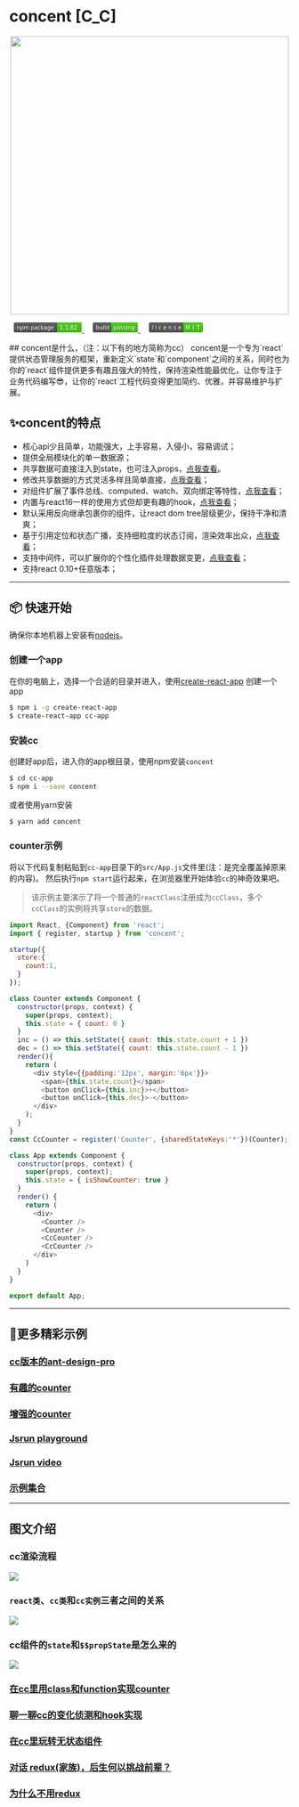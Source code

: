 # concent [C_C]
<p align="center">
  <a href="#">
    <img width="500" src="https://raw.githubusercontent.com/fantasticsoul/static/master/img/cc/banner.png">
  </a>
</p>

<p>
<a href='https://www.npmjs.com/package/concent' style='margin: 0 0.5rem;'>
<img src='data:image/svg+xml;base64,PHN2ZyBjb250ZW50U2NyaXB0VHlwZT0idGV4dC9lY21hc2NyaXB0IiB3aWR0aD0iMTM2IgogICAg%0D%0AIHhtbG5zOnhsaW5rPSJodHRwOi8vd3d3LnczLm9yZy8xOTk5L3hsaW5rIiB6b29tQW5kUGFuPSJt%0D%0AYWduaWZ5IgogICAgIGNvbnRlbnRTdHlsZVR5cGU9InRleHQvY3NzIiBoZWlnaHQ9IjIwIiBwcmVz%0D%0AZXJ2ZUFzcGVjdFJhdGlvPSJ4TWlkWU1pZCBtZWV0IgogICAgIHhtbG5zPSJodHRwOi8vd3d3Lncz%0D%0ALm9yZy8yMDAwL3N2ZyIgdmVyc2lvbj0iMS4wIj4KCgogICAgPGxpbmVhckdyYWRpZW50IHhtbG5z%0D%0AOnhsaW5rPSJodHRwOi8vd3d3LnczLm9yZy8xOTk5L3hsaW5rIiB4Mj0iMCIgeTI9IjEwMCUiCiAg%0D%0AICAgICAgICAgICAgICAgICAgeGxpbms6dHlwZT0ic2ltcGxlIiB4bGluazphY3R1YXRlPSJvbkxv%0D%0AYWQiIGlkPSJhIgogICAgICAgICAgICAgICAgICAgIHhsaW5rOnNob3c9Im90aGVyIj4KICAgICAg%0D%0AICA8c3RvcCBzdG9wLW9wYWNpdHk9Ii4xIiBzdG9wLWNvbG9yPSIjYmJiIiBvZmZzZXQ9IjAiLz4K%0D%0AICAgICAgICA8c3RvcCBzdG9wLW9wYWNpdHk9Ii4xIiBvZmZzZXQ9IjEiLz4KICAgIDwvbGluZWFy%0D%0AR3JhZGllbnQ+CgogICAgPHJlY3Qgcng9IjMiIGZpbGw9IiM1NTUiIHdpZHRoPSIxMzYiIGhlaWdo%0D%0AdD0iMjAiIGNsYXNzPSJzV2lkdGgiLz4KICAgIDxyZWN0IHJ4PSIzIiBmaWxsPSIjNGMxIiB3aWR0%0D%0AaD0iNDkiIHg9Ijg3IiBoZWlnaHQ9IjIwIiBjbGFzcz0idldpZHRoIHRNb3ZlIi8+CiAgICA8cmVj%0D%0AdCBmaWxsPSIjNGMxIiB4PSI4NyIgd2lkdGg9IjEzIiBoZWlnaHQ9IjIwIiBjbGFzcz0idE1vdmUi%0D%0ALz4KICAgIDxyZWN0IHJ4PSIzIiBmaWxsPSJ1cmwoI2EpIiB3aWR0aD0iMTM2IiBoZWlnaHQ9IjIw%0D%0AIiBjbGFzcz0ic1dpZHRoIi8+CgogICAgPGcgZm9udC1zaXplPSIxMSIgZm9udC1mYW1pbHk9IkRl%0D%0AamFWdSBTYW5zLFZlcmRhbmEsR2VuZXZhLHNhbnMtc2VyaWYiCiAgICAgICBmaWxsPSIjZmZmIj4K%0D%0AICAgICAgICA8dGV4dCB4PSI2IiBmaWxsPSIjMDEwMTAxIiBmaWxsLW9wYWNpdHk9Ii4zIiB5PSIx%0D%0ANSI+CiAgICAgICAgICAgIG5wbSBwYWNrYWdlCiAgICAgICAgPC90ZXh0PgogICAgICAgIDx0ZXh0%0D%0AIHg9IjYiIGlkPSJ0VGV4dCIgeT0iMTQiPgogICAgICAgICAgICBucG0gcGFja2FnZQogICAgICAg%0D%0AIDwvdGV4dD4KICAgICAgICA8dGV4dCBmaWxsPSIjMDEwMTAxIiB4PSI5MiIgZmlsbC1vcGFjaXR5%0D%0APSIuMyIgeT0iMTUiIGNsYXNzPSJ0TW92ZSI+CiAgICAgICAgICAgIDEuMS44MgogICAgICAgIDwv%0D%0AdGV4dD4KICAgICAgICA8dGV4dCB4PSI5MiIgaWQ9InZUZXh0IiB5PSIxNCIgY2xhc3M9InRNb3Zl%0D%0AIj4KICAgICAgICAgICAgMS4xLjgyCiAgICAgICAgPC90ZXh0PgogICAgPC9nPgo8L3N2Zz4=' alt='npm version' height='18'/>
</a>

<a href='#' style='margin: 0 0.5rem;'>
  <img src='data:image/svg+xml;base64,PHN2ZyB4bWxucz0iaHR0cDovL3d3dy53My5vcmcvMjAwMC9zdmciIHdpZHRoPSI5MCIgaGVpZ2h0
PSIyMCI+PGxpbmVhckdyYWRpZW50IGlkPSJhIiB4Mj0iMCIgeTI9IjEwMCUiPjxzdG9wIG9mZnNl
dD0iMCIgc3RvcC1jb2xvcj0iI2JiYiIgc3RvcC1vcGFjaXR5PSIuMSIvPjxzdG9wIG9mZnNldD0i
MSIgc3RvcC1vcGFjaXR5PSIuMSIvPjwvbGluZWFyR3JhZGllbnQ+PHJlY3Qgcng9IjMiIHdpZHRo
PSI5MCIgaGVpZ2h0PSIyMCIgZmlsbD0iIzU1NSIvPjxyZWN0IHJ4PSIzIiB4PSIzNyIgd2lkdGg9
IjUzIiBoZWlnaHQ9IjIwIiBmaWxsPSIjNGMxIi8+PHBhdGggZmlsbD0iIzRjMSIgZD0iTTM3IDBo
NHYyMGgtNHoiLz48cmVjdCByeD0iMyIgd2lkdGg9IjkwIiBoZWlnaHQ9IjIwIiBmaWxsPSJ1cmwo
I2EpIi8+PGcgZmlsbD0iI2ZmZiIgdGV4dC1hbmNob3I9Im1pZGRsZSIgZm9udC1mYW1pbHk9IkRl
amFWdSBTYW5zLFZlcmRhbmEsR2VuZXZhLHNhbnMtc2VyaWYiIGZvbnQtc2l6ZT0iMTEiPjx0ZXh0
IHg9IjE5LjUiIHk9IjE1IiBmaWxsPSIjMDEwMTAxIiBmaWxsLW9wYWNpdHk9Ii4zIj5idWlsZDwv
dGV4dD48dGV4dCB4PSIxOS41IiB5PSIxNCI+YnVpbGQ8L3RleHQ+PHRleHQgeD0iNjIuNSIgeT0i
MTUiIGZpbGw9IiMwMTAxMDEiIGZpbGwtb3BhY2l0eT0iLjMiPnBhc3Npbmc8L3RleHQ+PHRleHQg
eD0iNjIuNSIgeT0iMTQiPnBhc3Npbmc8L3RleHQ+PC9nPjwvc3ZnPg==' alt='build:passing' height='18'>
</a>

<a href='#' style='margin: 0 0.5rem;'>
<img src='data:image/svg+xml;base64,PHN2ZyB4bWxucz0iaHR0cDovL3d3dy53My5vcmcvMjAwMC9zdmciIHhtbG5zOnhsaW5rPSJodHRw%0D%0AOi8vd3d3LnczLm9yZy8xOTk5L3hsaW5rIiB3aWR0aD0iMTA4IiBoZWlnaHQ9IjIwIj48bGluZWFy%0D%0AR3JhZGllbnQgaWQ9ImIiIHgyPSIwIiB5Mj0iMTAwJSI+PHN0b3Agb2Zmc2V0PSIwIiBzdG9wLWNv%0D%0AbG9yPSIjYmJiIiBzdG9wLW9wYWNpdHk9Ii4xIi8+PHN0b3Agb2Zmc2V0PSIxIiBzdG9wLW9wYWNp%0D%0AdHk9Ii4xIi8+PC9saW5lYXJHcmFkaWVudD48Y2xpcFBhdGggaWQ9ImEiPjxyZWN0IHdpZHRoPSIx%0D%0AMDgiIGhlaWdodD0iMjAiIHJ4PSIzIiBmaWxsPSIjZmZmIi8+PC9jbGlwUGF0aD48ZyBjbGlwLXBh%0D%0AdGg9InVybCgjYSkiPjxwYXRoIGZpbGw9IiM1NTUiIGQ9Ik0wIDBoNjl2MjBIMHoiLz48cGF0aCBm%0D%0AaWxsPSIjNGMxIiBkPSJNNjkgMGgzOXYyMEg2OXoiLz48cGF0aCBmaWxsPSJ1cmwoI2IpIiBkPSJN%0D%0AMCAwaDEwOHYyMEgweiIvPjwvZz48ZyBmaWxsPSIjZmZmIiB0ZXh0LWFuY2hvcj0ibWlkZGxlIiBm%0D%0Ab250LWZhbWlseT0iRGVqYVZ1IFNhbnMsVmVyZGFuYSxHZW5ldmEsc2Fucy1zZXJpZiIgZm9udC1z%0D%0AaXplPSIxMTAiPiA8dGV4dCB4PSIzNTUiIHk9IjE1MCIgZmlsbD0iIzAxMDEwMSIgZmlsbC1vcGFj%0D%0AaXR5PSIuMyIgdHJhbnNmb3JtPSJzY2FsZSguMSkiIHRleHRMZW5ndGg9IjU5MCI+bGljZW5zZTwv%0D%0AdGV4dD48dGV4dCB4PSIzNTUiIHk9IjE0MCIgdHJhbnNmb3JtPSJzY2FsZSguMSkiIHRleHRMZW5n%0D%0AdGg9IjU5MCI+bGljZW5zZTwvdGV4dD48dGV4dCB4PSI4NzUiIHk9IjE1MCIgZmlsbD0iIzAxMDEw%0D%0AMSIgZmlsbC1vcGFjaXR5PSIuMyIgdHJhbnNmb3JtPSJzY2FsZSguMSkiIHRleHRMZW5ndGg9IjI5%0D%0AMCI+TUlUPC90ZXh0Pjx0ZXh0IHg9Ijg3NSIgeT0iMTQwIiB0cmFuc2Zvcm09InNjYWxlKC4xKSIg%0D%0AdGV4dExlbmd0aD0iMjkwIj5NSVQ8L3RleHQ+PC9nPiA8L3N2Zz4=' alt='license:MIT' height='18'>
</a>

</p>
## concent是什么，（注：以下有的地方简称为cc）
concent是一个专为`react`提供状态管理服务的框架，重新定义`state`和`component`之间的关系，同时也为你的`react`组件提供更多有趣且强大的特性，保持渲染性能最优化，让你专注于业务代码编写😎，让你的`react`工程代码变得更加简约、优雅，并容易维护与扩展。

## ✨concent的特点
* 核心api少且简单，功能强大，上手容易，入侵小，容易调试；
* 提供全局模块化的单一数据源；
* 共享数据可直接注入到state，也可注入props，[点我查看](https://stackblitz.com/edit/concent-state-inject-way?file=index.js)。
* 修改共享数据的方式灵活多样且简单直接，[点我查看](https://stackblitz.com/edit/concent-state-modify-way)；
* 对组件扩展了事件总线、computed、watch、双向绑定等特性，[点我查看](https://stackblitz.com/edit/concent-vue-like-programming)；
* 内置与react16一样的使用方式但却更有趣的hook，[点我查看](https://stackblitz.com/edit/concent-hook?file=index.js)；
* 默认采用反向继承包裹你的组件，让react dom tree层级更少，保持干净和清爽；
* 基于引用定位和状态广播，支持细粒度的状态订阅，渲染效率出众，[点我查看](https://stackblitz.com/edit/concent-why-it-is-high-performance?file=index.js)；
* 支持中间件，可以扩展你的个性化插件处理数据变更，[点我查看](https://stackblitz.com/edit/concent-middleware?file=index.js)；
* 支持react 0.10+任意版本；
___
## 📦 快速开始
确保你本地机器上安装有[nodejs](http://nodejs.cn/download/)。
### 创建一个app
在你的电脑上，选择一个合适的目录并进入，使用[create-react-app](https://github.com/facebookincubator/create-react-app) 创建一个app
```sh
$ npm i -g create-react-app
$ create-react-app cc-app
```
### 安装cc
创建好app后，进入你的app根目录，使用npm安装`concent`
```sh
$ cd cc-app
$ npm i --save concent
```
或者使用yarn安装
```sh
$ yarn add concent
```
### counter示例
将以下代码复制粘贴到`cc-app`目录下的`src/App.js`文件里(注：是完全覆盖掉原来的内容)。
然后执行`npm start`运行起来，在浏览器里开始体验`cc`的神奇效果吧。
> 该示例主要演示了将一个普通的`reactClass`注册成为`ccClass`，多个`ccClass`的实例将共享`store`的数据。
```javascript
import React, {Component} from 'react';
import { register, startup } from 'concent';

startup({
  store:{
    count:1,
  }
});

class Counter extends Component {
  constructor(props, context) {
    super(props, context);
    this.state = { count: 0 }
  }
  inc = () => this.setState({ count: this.state.count + 1 })
  dec = () => this.setState({ count: this.state.count - 1 })
  render(){
    return (
      <div style={{padding:'12px', margin:'6px'}}>
        <span>{this.state.count}</span>
        <button onClick={this.inc}>+</button>
        <button onClick={this.dec}>-</button>
      </div>
    );
  }
}
const CcCounter = register('Counter', {sharedStateKeys:'*'})(Counter);

class App extends Component {
  constructor(props, context) {
    super(props, context);
    this.state = { isShowCounter: true }
  }
  render() {
    return (
      <div>
        <Counter />
        <Counter />
        <CcCounter />
        <CcCounter />
      </div>
    )
  }
}

export default App;
```
___
## 🔨更多精彩示例
### [cc版本的ant-design-pro](https://github.com/fantasticsoul/rcc-antd-pro)
### [有趣的counter](https://stackblitz.com/edit/funny-counter)
### [增强的counter](https://stackblitz.com/edit/dva-example-count-1saxx8)
### [Jsrun playground](http://jsrun.net/fLXKp/play) 
### [Jsrun video](http://jsrun.net/vLXKp/play)
### [示例集合](https://github.com/fantasticsoul/rcc-simple-demo)
___
## 图文介绍
### cc渲染流程
![](https://raw.githubusercontent.com/fantasticsoul/static/master/img/cc/cc-core.png)
### `react类`、`cc类`和`cc实例`三者之间的关系
![](https://raw.githubusercontent.com/fantasticsoul/static/master/img/cc/cc2.png)
### cc组件的`state`和`$$propState`是怎么来的
![](https://raw.githubusercontent.com/fantasticsoul/static/master/img/cc/cc-class-and-ins.png)
### [在cc里用class和function实现counter](https://juejin.im/post/5c8f77bdf265da60ec2812f7)
### [聊一聊cc的变化侦测和hook实现](https://juejin.im/post/5c8d99f4e51d4555816d6335)
### [在cc里玩转无状态组件](https://juejin.im/post/5c838107f265da2dca389593)
### [对话 redux(家族)，后生何以挑战前辈？](https://juejin.im/post/5c8479316fb9a049ba42635c)
### [为什么不用redux](https://www.zhihu.com/question/263928256/answer/274963347)
